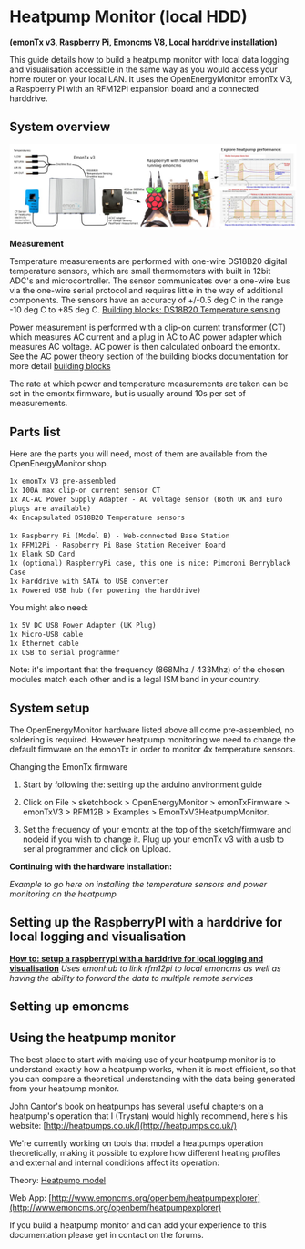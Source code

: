 # Heatpump Monitor (local HDD)

**(emonTx v3, Raspberry Pi, Emoncms V8, Local harddrive installation)**

This guide details how to build a heatpump monitor with local data logging and visualisation accessible in the same way as you would access your home router on your local LAN. It uses the OpenEnergyMonitor emonTx V3, a Raspberry Pi with an RFM12Pi expansion board and a connected harddrive.

## System overview

![System overview](files/system.jpg)

**Measurement**

Temperature measurements are performed with one-wire DS18B20 digital temperature sensors, which are small thermometers with built in 12bit ADC's and microcontroller. The sensor communicates over a one-wire bus via the one-wire serial protocol and requires little in the way of additional components. The sensors have an accuracy of +/-0.5 deg C in the range -10 deg C to +85 deg C. [Building blocks: DS18B20 Temperature sensing](http://openenergymonitor.org/emon/buildingblocks/DS18B20-temperature-sensing)

Power measurement is performed with a clip-on current transformer (CT) which measures AC current and a plug in AC to AC power adapter which measures AC voltage. AC power is then calculated onboard the emontx. See the AC power theory section of the building blocks documentation for more detail [building blocks](http://openenergymonitor.org/emon/buildingblocks)

The rate at which power and temperature measurements are taken can be set in the emontx firmware, but is usually around 10s per set of measurements.

## Parts list

Here are the parts you will need, most of them are available from the OpenEnergyMonitor shop.

    1x emonTx V3 pre-assembled
    1x 100A max clip-on current sensor CT
    1x AC-AC Power Supply Adapter - AC voltage sensor (Both UK and Euro plugs are available)
    4x Encapsulated DS18B20 Temperature sensors

    1x Raspberry Pi (Model B) - Web-connected Base Station
    1x RFM12Pi - Raspberry Pi Base Station Receiver Board
    1x Blank SD Card
    1x (optional) RaspberryPi case, this one is nice: Pimoroni Berryblack Case
    1x Harddrive with SATA to USB converter
    1x Powered USB hub (for powering the harddrive)

You might also need:

    1x 5V DC USB Power Adapter (UK Plug)
    1x Micro-USB cable
    1x Ethernet cable
    1x USB to serial programmer
    
Note: it's important that the frequency (868Mhz / 433Mhz) of the chosen modules match each other and is a legal ISM band in your country.

## System setup

The OpenEnergyMonitor hardware listed above all come pre-assembled, no soldering is required. However heatpump monitoring we need to change the default firmware on the emonTx in order to monitor 4x temperature sensors.

Changing the EmonTx firmware

1. Start by following the: setting up the arduino anvironment guide

2. Click on File > sketchbook > OpenEnergyMonitor > emonTxFirmware > emonTxV3 > 
RFM12B > Examples > EmonTxV3HeatpumpMonitor.

3. Set the frequency of your emontx at the top of the sketch/firmware and nodeid 
if you wish to change it. Plug up your emonTx v3 with a usb to serial programmer 
and click on Upload.

**Continuing with the hardware installation:**

_Example to go here on installing the temperature sensors and power monitoring on the heatpump_

## Setting up the RaspberryPI with a harddrive for local logging and visualisation

**[How to: setup a raspberrypi with a harddrive for local logging and visualisation](../../Modules/RaspberryPI/FullStackHDD/FullStackHDD.md)**
_Uses emonhub to link rfm12pi to local emoncms as well as having the ability to forward the data to multiple remote services_

## Setting up emoncms

## Using the heatpump monitor

The best place to start with making use of your heatpump monitor is to understand exactly how a heatpump works, when it is most efficient, so that you can compare a theoretical understanding with the data being generated from your heatpump monitor.

John Cantor's book on heatpumps has several useful chapters on a heatpump's operation that I (Trystan) would highly recommend, here's his website: [http://heatpumps.co.uk/](http://heatpumps.co.uk/)

We're currently working on tools that model a heatpumps operation theoretically, making it possible to explore how different heating profiles and external and internal conditions affect its operation:

Theory: [Heatpump model](http://openenergymonitor.org/emon/node/3021)

Web App: [http://www.emoncms.org/openbem/heatpumpexplorer](http://www.emoncms.org/openbem/heatpumpexplorer)

If you build a heatpump monitor and can add your experience to this documentation please get in contact on the forums.

